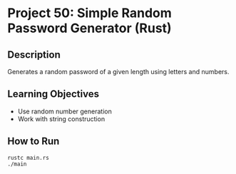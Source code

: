 # Project 50: Simple Random Password Generator (Rust)

## Description
Generates a random password of a given length using letters and numbers.

## Learning Objectives
- Use random number generation
- Work with string construction

## How to Run
```
rustc main.rs
./main
```
